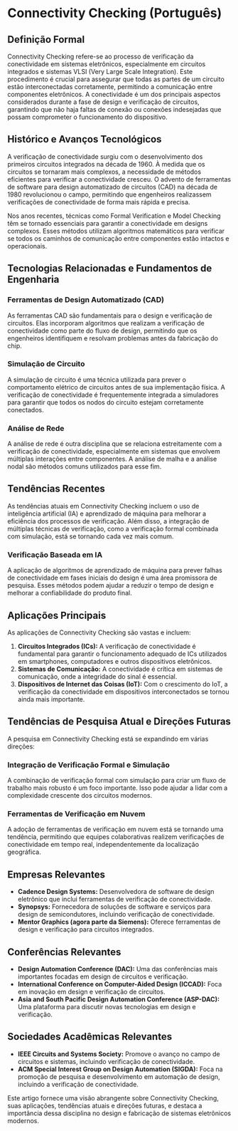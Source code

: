 # Connectivity Checking (Português)

## Definição Formal

Connectivity Checking refere-se ao processo de verificação da conectividade em sistemas eletrônicos, especialmente em circuitos integrados e sistemas VLSI (Very Large Scale Integration). Este procedimento é crucial para assegurar que todas as partes de um circuito estão interconectadas corretamente, permitindo a comunicação entre componentes eletrônicos. A conectividade é um dos principais aspectos considerados durante a fase de design e verificação de circuitos, garantindo que não haja faltas de conexão ou conexões indesejadas que possam comprometer o funcionamento do dispositivo.

## Histórico e Avanços Tecnológicos

A verificação de conectividade surgiu com o desenvolvimento dos primeiros circuitos integrados na década de 1960. À medida que os circuitos se tornaram mais complexos, a necessidade de métodos eficientes para verificar a conectividade cresceu. O advento de ferramentas de software para design automatizado de circuitos (CAD) na década de 1980 revolucionou o campo, permitindo que engenheiros realizassem verificações de conectividade de forma mais rápida e precisa.

Nos anos recentes, técnicas como Formal Verification e Model Checking têm se tornado essenciais para garantir a conectividade em designs complexos. Esses métodos utilizam algoritmos matemáticos para verificar se todos os caminhos de comunicação entre componentes estão intactos e operacionais.

## Tecnologias Relacionadas e Fundamentos de Engenharia

### Ferramentas de Design Automatizado (CAD)

As ferramentas CAD são fundamentais para o design e verificação de circuitos. Elas incorporam algoritmos que realizam a verificação de conectividade como parte do fluxo de design, permitindo que os engenheiros identifiquem e resolvam problemas antes da fabricação do chip.

### Simulação de Circuito

A simulação de circuito é uma técnica utilizada para prever o comportamento elétrico de circuitos antes de sua implementação física. A verificação de conectividade é frequentemente integrada a simuladores para garantir que todos os nodos do circuito estejam corretamente conectados.

### Análise de Rede

A análise de rede é outra disciplina que se relaciona estreitamente com a verificação de conectividade, especialmente em sistemas que envolvem múltiplas interações entre componentes. A análise de malha e a análise nodal são métodos comuns utilizados para esse fim.

## Tendências Recentes

As tendências atuais em Connectivity Checking incluem o uso de inteligência artificial (IA) e aprendizado de máquina para melhorar a eficiência dos processos de verificação. Além disso, a integração de múltiplas técnicas de verificação, como a verificação formal combinada com simulação, está se tornando cada vez mais comum.

### Verificação Baseada em IA

A aplicação de algoritmos de aprendizado de máquina para prever falhas de conectividade em fases iniciais do design é uma área promissora de pesquisa. Esses métodos podem ajudar a reduzir o tempo de design e melhorar a confiabilidade do produto final.

## Aplicações Principais

As aplicações de Connectivity Checking são vastas e incluem:

1. **Circuitos Integrados (ICs):** A verificação de conectividade é fundamental para garantir o funcionamento adequado de ICs utilizados em smartphones, computadores e outros dispositivos eletrônicos.
2. **Sistemas de Comunicação:** A conectividade é crítica em sistemas de comunicação, onde a integridade do sinal é essencial.
3. **Dispositivos de Internet das Coisas (IoT):** Com o crescimento do IoT, a verificação da conectividade em dispositivos interconectados se tornou ainda mais importante.

## Tendências de Pesquisa Atual e Direções Futuras

A pesquisa em Connectivity Checking está se expandindo em várias direções:

### Integração de Verificação Formal e Simulação

A combinação de verificação formal com simulação para criar um fluxo de trabalho mais robusto é um foco importante. Isso pode ajudar a lidar com a complexidade crescente dos circuitos modernos.

### Ferramentas de Verificação em Nuvem

A adoção de ferramentas de verificação em nuvem está se tornando uma tendência, permitindo que equipes colaborativas realizem verificações de conectividade em tempo real, independentemente da localização geográfica.

## Empresas Relevantes

- **Cadence Design Systems:** Desenvolvedora de software de design eletrônico que inclui ferramentas de verificação de conectividade.
- **Synopsys:** Fornecedora de soluções de software e serviços para design de semicondutores, incluindo verificação de conectividade.
- **Mentor Graphics (agora parte da Siemens):** Oferece ferramentas de design e verificação para circuitos integrados.

## Conferências Relevantes

- **Design Automation Conference (DAC):** Uma das conferências mais importantes focadas em design de circuitos e verificação.
- **International Conference on Computer-Aided Design (ICCAD):** Foca em inovação em design e verificação de circuitos.
- **Asia and South Pacific Design Automation Conference (ASP-DAC):** Uma plataforma para discutir novas tecnologias em design e verificação.

## Sociedades Acadêmicas Relevantes

- **IEEE Circuits and Systems Society:** Promove o avanço no campo de circuitos e sistemas, incluindo verificação de conectividade.
- **ACM Special Interest Group on Design Automation (SIGDA):** Foca na promoção de pesquisa e desenvolvimento em automação de design, incluindo a verificação de conectividade.

Este artigo fornece uma visão abrangente sobre Connectivity Checking, suas aplicações, tendências atuais e direções futuras, e destaca a importância dessa disciplina no design e fabricação de sistemas eletrônicos modernos.